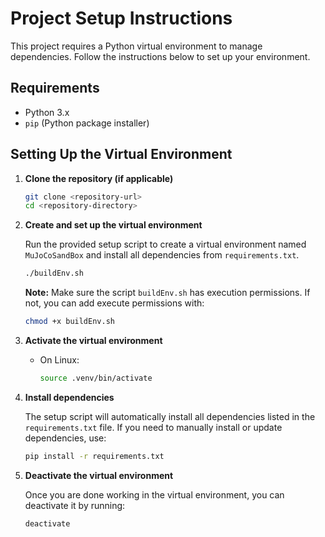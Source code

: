 # Project Setup Instructions

This project requires a Python virtual environment to manage dependencies. Follow the instructions below to set up your environment.

## Requirements

- Python 3.x
- `pip` (Python package installer)

## Setting Up the Virtual Environment

1. **Clone the repository (if applicable)**

    ```sh
    git clone <repository-url>
    cd <repository-directory>
    ```

2. **Create and set up the virtual environment**

    Run the provided setup script to create a virtual environment named `MuJoCoSandBox` and install all dependencies from `requirements.txt`.

    ```sh
    ./buildEnv.sh
    ```

    **Note:** Make sure the script `buildEnv.sh` has execution permissions. If not, you can add execute permissions with:

    ```sh
    chmod +x buildEnv.sh
    ```

3. **Activate the virtual environment**

    - On Linux:

      ```sh
      source .venv/bin/activate
      ```

4. **Install dependencies**

    The setup script will automatically install all dependencies listed in the `requirements.txt` file. If you need to manually install or update dependencies, use:

    ```sh
    pip install -r requirements.txt
    ```

5. **Deactivate the virtual environment**

    Once you are done working in the virtual environment, you can deactivate it by running:

    ```sh
    deactivate
    ```